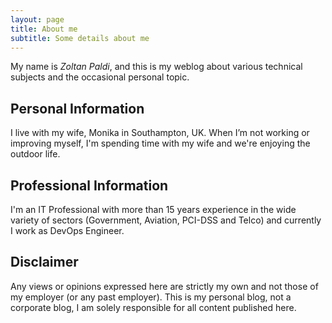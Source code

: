 ```yaml
---
layout: page
title: About me
subtitle: Some details about me
---
```


My name is *Zoltan Paldi*, and this is my weblog about various technical subjects and the occasional personal topic.

## Personal Information

I live with my wife, Monika in Southampton, UK. When I’m not working or improving myself, I'm spending time with my wife and we're enjoying the outdoor life.

## Professional Information

I'm an IT Professional with more than 15 years experience in the wide variety of sectors (Government, Aviation, PCI-DSS and Telco) and currently I work as DevOps Engineer.

## Disclaimer

Any views or opinions expressed here are strictly my own and not those of my employer (or any past employer). This is my personal blog, not a corporate blog, I am solely responsible for all content published here.
